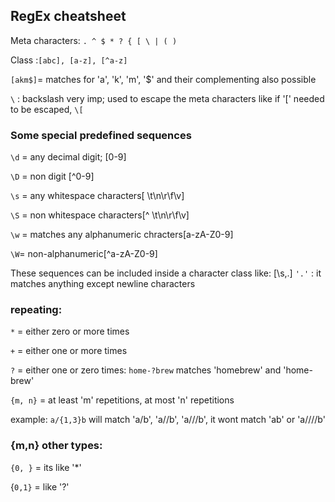 ## RegEx cheatsheet

Meta characters:     `. ^ $ * ? { [ \ | ( )
`

Class :`[abc], [a-z], [^a-z]`

`[akm$]`= matches for 'a', 'k', 'm', '$' and their
complementing also possible
 
`\` : backslash very imp; used to escape the meta characters like if '[' needed to be escaped, `\[`

### Some special predefined sequences

`\d` = any decimal digit; [0-9]

`\D` = non digit [^0-9]

`\s` = any whitespace characters[  \t\n\r\f\v]

`\S` = non whitespace characters[^ \t\n\r\f\v]

`\w` = matches any alphanumeric chracters[a-zA-Z0-9]

`\W`= non-alphanumeric[^a-zA-Z0-9]

These sequences can be included inside a character class like: [\s,.]
`'.'` :  it matches anything except newline characters

### repeating:

`*` = either zero or more times

`+` = either one or more times

`?` = either one or zero times: `home-?brew` matches 'homebrew' and 'home-brew'

`{m, n}` = at least 'm' repetitions, at most 'n' repetitions

example: `a/{1,3}b` will match 'a/b', 'a//b', 'a///b', it wont match 'ab' or 'a////b'

### {m,n} other types:
 
`{0, }` = its like '*'

{`0,1}` = like '?'


